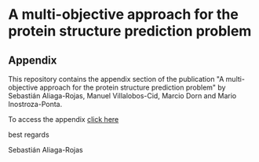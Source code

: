 # A multi-objective approach for the protein structure prediction problem
## Appendix
This repository contains the appendix section of the publication "A multi-objective approach for the protein structure prediction problem"
by Sebastián Aliaga-Rojas, Manuel Villalobos-Cid, Marcio Dorn and Mario Inostroza-Ponta.

To access the appendix [click here](https://nbviewer.org/github/sebaliaga/PSP_NSGA-II_Talaris_SASA/blob/main/Appendix.pdf)

best regards

Sebastián Aliaga-Rojas
